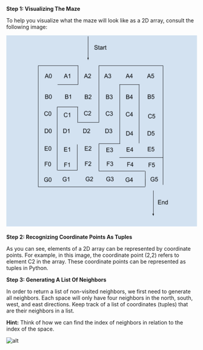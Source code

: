 <!--title={Generate list of neighbors}-->

<!--concepts={lists.mdx,indexing_lists.mdx}-->

<!--badges={Python:8,CreativeThinker:7}-->
**Step 1: Visualizing The Maze**

To help you visualize what the maze will look like as a 2D array, consult the following image:

![alt](../../../images/Maze.png)

**Step 2: Recognizing Coordinate Points As Tuples**

As you can see, elements of a 2D array can be represented by coordinate points. For example, in this image, the coordinate point (2,2) refers to element C2 in the array. These coordinate points can be represented as tuples in Python.

**Step 3: Generating A List Of Neighbors**

In order to return a list of non-visited neighbors, we first need to generate all neighbors. Each space will only have four neighbors in the north, south, west, and east directions. Keep track of a list of coordinates (tuples) that are their neighbors in a list. 

**Hint:** Think of how we can find the index of neighbors in relation to the index of the space. 

![alt](https://images.pexels.com/photos/3203659/pexels-photo-3203659.jpeg?auto=compress&cs=tinysrgb&dpr=2&h=750&w=1260)
